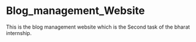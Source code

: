 ﻿# Blog_management_Website

This is the blog management website which is the Second task of the bharat internship.
